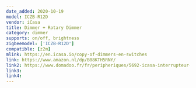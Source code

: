 ```yaml
---
date_added: 2020-10-19
model: ICZB-R12D
vendor: iCasa
title: Dimmer + Rotary Dimmer
category: dimmer
supports: on/off, brightness
zigbeemodel: ['ICZB-R12D']
compatible: [z2m]
mlink: https://en.icasa.io/copy-of-dimmers-en-switches
link: https://www.amazon.nl/dp/B08KTH5RNY/
link2: https://www.domadoo.fr/fr/peripheriques/5692-icasa-interrupteur-variateur-rotatif-500w-zigbee-dimmer-0636665129406.html
link3: 
link4: 
---
```


